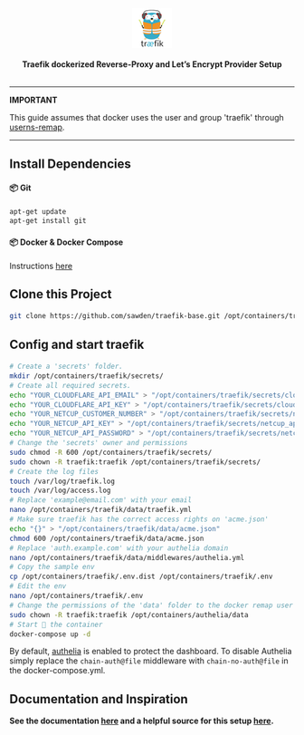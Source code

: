 <div align="center">
    <img height="70" src="./logo.png" />
    <br />
    <br />
    <strong>Traefik dockerized Reverse-Proxy and Let’s Encrypt Provider Setup</strong>
    <br />
    <br />
</div>

---
**IMPORTANT**

This guide assumes that docker uses the user and group 'traefik' through [userns-remap](https://docs.docker.com/engine/security/userns-remap/#enable-userns-remap-on-the-daemon).

---

## Install Dependencies

#### 📦 Git
```bash
apt-get update
apt-get install git
```

#### 📦 Docker & Docker Compose
Instructions [here](https://docs.docker.com/compose/install/)

## Clone this Project
```bash
git clone https://github.com/sawden/traefik-base.git /opt/containers/traefik
```

## Config and start traefik
```bash
# Create a 'secrets' folder.
mkdir /opt/containers/traefik/secrets/
# Create all required secrets.
echo "YOUR_CLOUDFLARE_API_EMAIL" > "/opt/containers/traefik/secrets/cloudflare_api_email"
echo "YOUR_CLOUDFLARE_API_KEY" > "/opt/containers/traefik/secrets/cloudflare_api_key"
echo "YOUR_NETCUP_CUSTOMER_NUMBER" > "/opt/containers/traefik/secrets/netcup_customer_number"
echo "YOUR_NETCUP_API_KEY" > "/opt/containers/traefik/secrets/netcup_api_key"
echo "YOUR_NETCUP_API_PASSWORD" > "/opt/containers/traefik/secrets/netcup_api_password"
# Change the 'secrets' owner and permissions
sudo chmod -R 600 /opt/containers/traefik/secrets/
sudo chown -R traefik:traefik /opt/containers/traefik/secrets/
# Create the log files
touch /var/log/traefik.log
touch /var/log/access.log
# Replace 'example@email.com' with your email
nano /opt/containers/traefik/data/traefik.yml
# Make sure traefik has the correct access rights on 'acme.json'
echo "{}" > "/opt/containers/traefik/data/acme.json"
chmod 600 /opt/containers/traefik/data/acme.json
# Replace 'auth.example.com' with your authelia domain
nano /opt/containers/traefik/data/middlewares/authelia.yml
# Copy the sample env
cp /opt/containers/traefik/.env.dist /opt/containers/traefik/.env
# Edit the env
nano /opt/containers/traefik/.env
# Change the permissions of the 'data' folder to the docker remap user
sudo chown -R traefik:traefik /opt/containers/authelia/data
# Start 🚀 the container
docker-compose up -d
```

By default, [authelia](https://github.com/sawden/traefik-authelia) is enabled to protect the dashboard.
To disable Authelia simply replace the `chain-auth@file` middleware with `chain-no-auth@file` in the docker-compose.yml.

## Documentation and Inspiration
<strong>See the documentation [here](https://doc.traefik.io/traefik/) and a 
helpful source for this setup [here](https://goneuland.de/traefik-v2-reverse-proxy-fuer-docker-unter-debian-10-einrichten/).</strong>